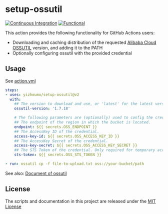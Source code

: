 # setup-ossutil

[![Continuous Integration](https://github.com/yizhoumo/setup-ossutil/actions/workflows/ci.yml/badge.svg)](https://github.com/yizhoumo/setup-ossutil/actions/workflows/ci.yml)
[![Functional](https://github.com/yizhoumo/setup-ossutil/actions/workflows/functional.yml/badge.svg)](https://github.com/yizhoumo/setup-ossutil/actions/workflows/functional.yml)

This action provides the following functionality for GitHub Actions users:

- Downloading and caching distribution of the requested [Alibaba Cloud OSSUTIL](https://github.com/aliyun/ossutil)
  version, and adding it to the PATH
- Optionally configuring ossutil with the provided credential

## Usage

See [action.yml](action.yml)

```yaml
steps:
- uses: yizhoumo/setup-ossutil@v2
  with:
    ## The version to download and use, or 'latest' for the latest version.
    ossutil-version: '1.7.18'

    # The following parameters are (optionally) used to config the credential.
    ## The endpoint of the region in which the bucket is located.
    endpoint: ${{ secrets.OSS_ENDPOINT }}
    ## The AccessKey ID of the credential.
    access-key-id: ${{ secrets.OSS_ACCESS_KEY_ID }}
    ## The AccessKey Secret of the credential.
    access-key-secret: ${{ secrets.OSS_ACCESS_KEY_SECRET }}
    ## The STS Token of the credential. Only required for temporary access.
    sts-token: ${{ secrets.OSS_STS_TOKEN }}

- run: ossutil cp -f file-to-upload.txt oss://your-bucket/path
```

See also: [Document of ossutil](https://help.aliyun.com/document_detail/50452.html)

## License

The scripts and documentation in this project are released under the [MIT License](LICENSE)
